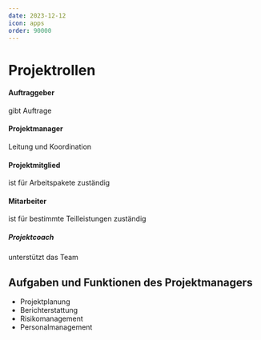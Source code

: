 ```yaml
---
date: 2023-12-12
icon: apps
order: 90000
---
```


# Projektrollen

#### Auftraggeber

gibt Auftrage

#### Projektmanager

Leitung und Koordination

#### Projektmitglied

ist für Arbeitspakete zuständig

#### Mitarbeiter

ist für bestimmte Teilleistungen zuständig

##### Projektcoach

unterstützt das Team

## Aufgaben und Funktionen des Projektmanagers

- Projektplanung
- Berichterstattung
- Risikomanagement
- Personalmanagement
